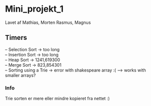 # Mini_projekt_1

Lavet af  Mathias, Morten Rasmus, Magnus

## Timers

– Selection Sort -> too long  
– Insertion Sort -> too long  
– Heap Sort -> 1241,619300  
– Merge Sort -> 823,854301  
– Sorting using a Trie -> error with shakespeare array :(  --> works with smaller arrays?


### Info

Trie sorten er mere eller mindre kopieret fra nettet :)
